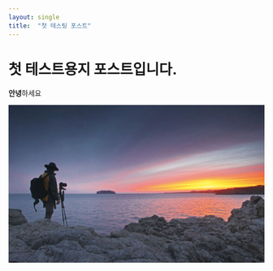 ```yaml
---
layout: single
title:  "첫 테스팅 포스트"
---
```


# 첫 테스트용지 포스트입니다.
**안녕**하세요

![test](/images/2023-07-21.PNG)